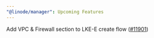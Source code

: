 ```yaml
---
"@linode/manager": Upcoming Features
---
```


Add VPC & Firewall section to LKE-E create flow ([#11901](https://github.com/linode/manager/pull/11901))

